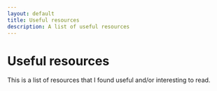 ```yaml
---
layout: default
title: Useful resources
description: A list of useful resources
---
```


# Useful resources
This is a list of resources that I found useful and/or interesting to read.
